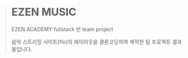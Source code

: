 >#  EZEN MUSIC
>
>EZEN ACADEMY fullstack 반 team project
>
>음악 스트리밍 사이트(flo)의 레이아웃을 클론코딩하여 제작한 팀 프로젝트 결과물입니다.
